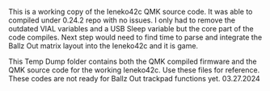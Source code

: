 This is a working copy of the Ieneko42c QMK source code. It was able to compiled under 0.24.2 repo with no issues. I only had to remove the outdated VIAL variables and a USB Sleep variable but the core part of the code compiles. Next step would need to find time to parse and integrate the Ballz Out matrix layout into the Ieneko42c and it is game.

This Temp Dump folder contains both the QMK compiled firmware and the QMK source code for the working Ieneko42c. Use these files for reference. These codes are not ready for Ballz Out trackpad functions yet. 03.27.2024